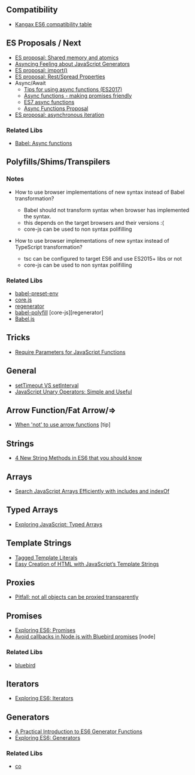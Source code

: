 ## Compatibility
- [Kangax ES6 compatibility table](http://kangax.github.io/compat-table/es6/)


## ES Proposals / Next
- [ES proposal: Shared memory and atomics](http://www.2ality.com/2017/01/shared-array-buffer.html)
- [Asyncing Feeling about JavaScript Generators](https://www.bignerdranch.com/blog/asyncing-feeling-about-javascript-generators/)
- [ES proposal: import()](http://www.2ality.com/2017/01/import-operator.html)
- [ES proposal: Rest/Spread Properties](http://www.2ality.com/2016/10/rest-spread-properties.html)
- Async/Await
  - [Tips for using async functions (ES2017)](http://www.2ality.com/2016/10/async-function-tips.html)
  - [Async functions - making promises friendly](https://developers.google.com/web/fundamentals/getting-started/primers/async-functions)
  - [ES7 async functions](https://jakearchibald.com/2014/es7-async-functions/)
  - [Async Functions Proposal](https://tc39.github.io/ecmascript-asyncawait/)
- [ES proposal: asynchronous iteration](http://www.2ality.com/2016/10/asynchronous-iteration.html)

### Related Libs
- [Babel: Async functions](https://babeljs.io/docs/plugins/syntax-async-functions/)


## Polyfills/Shims/Transpilers

### Notes
- How to use browser implementations of new syntax instead of Babel transformation?
  - Babel should not transform syntax when browser has implemented the syntax.
  - this depends on the target browsers and their versions :(
  - core-js can be used to non syntax polifilling

- How to use browser implementations of new syntax instead of TypeScript transformation?
  - tsc can be configured to target ES6 and use ES2015+ libs or not
  - core-js can be used to non syntax polifilling

### Related Libs

- [babel-preset-env](https://github.com/babel/babel-preset-env)
- [core.js](https://github.com/zloirock/core-js)
- [regenerator](https://github.com/facebook/regenerator)
- [babel-polyfill](http://babeljs.io/docs/usage/polyfill/) [core-js][regenerator]
- [Babel.js](https://babeljs.io)


## Tricks
- [Require Parameters for JavaScript Functions](https://davidwalsh.name/javascript-function-parameters)


## General
- [setTimeout VS setInterval](https://develoger.com/settimeout-vs-setinterval-cff85142555b#.kia6u6hik)
- [JavaScript Unary Operators: Simple and Useful](https://scotch.io/tutorials/javascript-unary-operators-simple-and-useful)


## Arrow Function/Fat Arrow/=>
- [When 'not' to use arrow functions](https://rainsoft.io/when-not-to-use-arrow-functions-in-javascript/) [tip]


## Strings
- [4 New String Methods in ES6 that you should know](http://wesbos.com/new-es6-string-methods/)


## Arrays
- [Search JavaScript Arrays Efficiently with includes and indexOf](http://thenewcode.com/1152/Search-JavaScript-Arrays-Efficiently-with-includes-and-indexOf)


## Typed Arrays
- [Exploring JavaScript: Typed Arrays](https://codingbox.io/exploring-javascript-typed-arrays-c8fd4f8bd24f#.cotf6ljbp)


## Template Strings
- [Tagged Template Literals](http://wesbos.com/tagged-template-literals/)
- [Easy Creation of HTML with JavaScript’s Template Strings](http://wesbos.com/template-strings-html/)


## Proxies
- [Pitfall: not all objects can be proxied transparently](http://www.2ality.com/2016/11/proxying-builtins.html)

## Promises
- [Exploring ES6: Promises](http://exploringjs.com/es6/ch_promises.html)
- [Avoid callbacks in Node.js with Bluebird promises](http://www.applandeo.com/en/avoid-callbacks-nodejs-bluebird-promises/) [node]

### Related Libs
- [bluebird](http://bluebirdjs.com/docs/getting-started.html)


## Iterators
- [Exploring ES6: Iterators](http://exploringjs.com/es6/ch_iteration.html)


## Generators
- [A Practical Introduction to ES6 Generator Functions](http://thejsguy.com/2016/10/15/a-practical-introduction-to-es6-generator-functions.html)
- [Exploring ES6: Generators](http://exploringjs.com/es6/ch_generators.html)

### Related Libs
- [co](https://github.com/tj/co)
